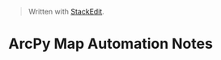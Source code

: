 


> Written with [StackEdit](https://stackedit.io/).

# ArcPy Map Automation Notes


<!--stackedit_data:
eyJoaXN0b3J5IjpbLTkxODE2MDQ1MF19
-->